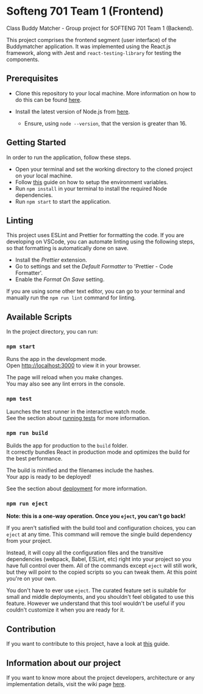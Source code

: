 # Softeng 701 Team 1 (Frontend)

Class Buddy Matcher - Group project for SOFTENG 701 Team 1 (Backend).

This project comprises the frontend segment (user interface) of the Buddymatcher application. It was implemented using the React.js framework, along with Jest and `react-testing-library` for testing the components.

## Prerequisites

- Clone this repository to your local machine. More information on how to do this can be found [here](https://docs.github.com/en/repositories/creating-and-managing-repositories/cloning-a-repository).

- Install the latest version of Node.js from [here](https://nodejs.org/en/download/).
  - Ensure, using `node --version`, that the version is greater than 16.

## Getting Started

In order to run the application, follow these steps.

- Open your terminal and set the working directory to the cloned project on your local machine.
- Follow [this](https://github.com/SE701-T1/frontend/wiki/Environment-Setup) guide on how to setup the environment variables.
- Run `npm install` in your terminal to install the required Node dependencies.
- Run `npm start` to start the application.

## Linting

This project uses ESLint and Prettier for formatting the code. If you are developing on VSCode, you can automate linting using the following steps, so that formatting is automatically done on save.

- Install the _Prettier_ extension.
- Go to settings and set the _Default Formatter_ to 'Prettier - Code Formatter'.
- Enable the _Format On Save_ setting.

If you are using some other text editor, you can go to your terminal and manually run the `npm run lint` command for linting.

##

## Available Scripts

In the project directory, you can run:

### `npm start`

Runs the app in the development mode.\
Open [http://localhost:3000](http://localhost:3000) to view it in your browser.

The page will reload when you make changes.\
You may also see any lint errors in the console.

### `npm test`

Launches the test runner in the interactive watch mode.\
See the section about [running tests](https://facebook.github.io/create-react-app/docs/running-tests) for more information.

### `npm run build`

Builds the app for production to the `build` folder.\
It correctly bundles React in production mode and optimizes the build for the best performance.

The build is minified and the filenames include the hashes.\
Your app is ready to be deployed!

See the section about [deployment](https://facebook.github.io/create-react-app/docs/deployment) for more information.

### `npm run eject`

**Note: this is a one-way operation. Once you `eject`, you can't go back!**

If you aren't satisfied with the build tool and configuration choices, you can `eject` at any time. This command will remove the single build dependency from your project.

Instead, it will copy all the configuration files and the transitive dependencies (webpack, Babel, ESLint, etc) right into your project so you have full control over them. All of the commands except `eject` will still work, but they will point to the copied scripts so you can tweak them. At this point you're on your own.

You don't have to ever use `eject`. The curated feature set is suitable for small and middle deployments, and you shouldn't feel obligated to use this feature. However we understand that this tool wouldn't be useful if you couldn't customize it when you are ready for it.

## Contribution

If you want to contribute to this project, have a look at [this](./CONTRIBUTING.md) guide.

## Information about our project

If you want to know more about the project developers, architecture or any implementation details, visit the wiki page [here](https://github.com/SE701-T1/frontend/wiki).

